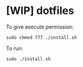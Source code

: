 # [WIP] dotfiles
To give execute permission:
```
sudo chmod 777 ./install.sh
```
To run:
```
sudo ./install.sh
```